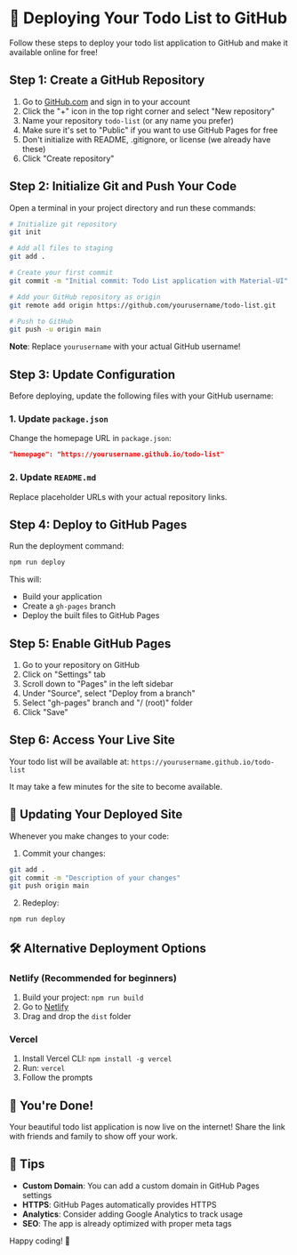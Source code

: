 # 🚀 Deploying Your Todo List to GitHub

Follow these steps to deploy your todo list application to GitHub and make it available online for free!

## Step 1: Create a GitHub Repository

1. Go to [GitHub.com](https://github.com) and sign in to your account
2. Click the "+" icon in the top right corner and select "New repository"
3. Name your repository `todo-list` (or any name you prefer)
4. Make sure it's set to "Public" if you want to use GitHub Pages for free
5. Don't initialize with README, .gitignore, or license (we already have these)
6. Click "Create repository"

## Step 2: Initialize Git and Push Your Code

Open a terminal in your project directory and run these commands:

```bash
# Initialize git repository
git init

# Add all files to staging
git add .

# Create your first commit
git commit -m "Initial commit: Todo List application with Material-UI"

# Add your GitHub repository as origin
git remote add origin https://github.com/yourusername/todo-list.git

# Push to GitHub
git push -u origin main
```

**Note**: Replace `yourusername` with your actual GitHub username!

## Step 3: Update Configuration

Before deploying, update the following files with your GitHub username:

### 1. Update `package.json`
Change the homepage URL in `package.json`:
```json
"homepage": "https://yourusername.github.io/todo-list"
```

### 2. Update `README.md`
Replace placeholder URLs with your actual repository links.

## Step 4: Deploy to GitHub Pages

Run the deployment command:

```bash
npm run deploy
```

This will:
- Build your application
- Create a `gh-pages` branch
- Deploy the built files to GitHub Pages

## Step 5: Enable GitHub Pages

1. Go to your repository on GitHub
2. Click on "Settings" tab
3. Scroll down to "Pages" in the left sidebar
4. Under "Source", select "Deploy from a branch"
5. Select "gh-pages" branch and "/ (root)" folder
6. Click "Save"

## Step 6: Access Your Live Site

Your todo list will be available at:
`https://yourusername.github.io/todo-list`

It may take a few minutes for the site to become available.

## 🔄 Updating Your Deployed Site

Whenever you make changes to your code:

1. Commit your changes:
```bash
git add .
git commit -m "Description of your changes"
git push origin main
```

2. Redeploy:
```bash
npm run deploy
```

## 🛠️ Alternative Deployment Options

### Netlify (Recommended for beginners)
1. Build your project: `npm run build`
2. Go to [Netlify](https://netlify.com)
3. Drag and drop the `dist` folder

### Vercel
1. Install Vercel CLI: `npm install -g vercel`
2. Run: `vercel`
3. Follow the prompts

## 🎉 You're Done!

Your beautiful todo list application is now live on the internet! Share the link with friends and family to show off your work.

## 📝 Tips

- **Custom Domain**: You can add a custom domain in GitHub Pages settings
- **HTTPS**: GitHub Pages automatically provides HTTPS
- **Analytics**: Consider adding Google Analytics to track usage
- **SEO**: The app is already optimized with proper meta tags

Happy coding! 🚀
